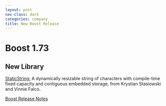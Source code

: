 ```yaml
---
layout: post
nav-class: dark
categories: company
title: New Boost Release
---
```


# Boost 1.73

## New Library
<a href="https://www.boost.org/doc/libs/1_73_0/libs/static_string/doc/html/index.html">StaticString:</a>
A dynamically resizable string of characters with compile-time fixed capacity and contiguous embedded storage, from Krystian Stasiowski and Vinnie Falco.  

<a href="https://www.boost.org/users/history/version_1_73_0.html">Boost Release Notes</a>
